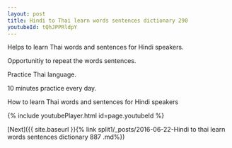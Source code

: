 ```yaml
---
layout: post
title: Hindi to Thai learn words sentences dictionary 290 
youtubeId: tQhJPPRldpY
---
```

 
 
Helps to learn Thai words and sentences for Hindi speakers.

Opportunitiy to repeat the words sentences. 

Practice Thai language. 
 
10 minutes practice every day. 
 
How to learn Thai words and sentences for Hindi speakers 
 
{% include youtubePlayer.html id=page.youtubeId %}
 
 
[Next]({{ site.baseurl }}{% link  split1/_posts/2016-06-22-Hindi to thai learn words sentences dictionary 887 .md%})
 
